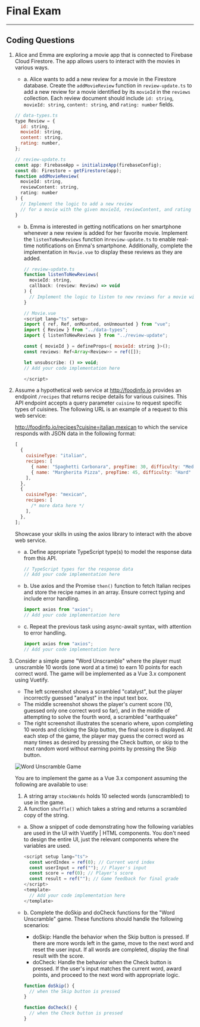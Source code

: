 # Final Exam

---

## Coding Questions

1. Alice and Emma are exploring a movie app that is connected to Firebase Cloud Firestore. The app allows users to interact with the movies in various ways.

   - a. Alice wants to add a new review for a movie in the Firestore database. Create the `addMovieReview` function in `review-update.ts` to add a new review for a movie identified by its `movieId` in the `reviews` collection. Each review document should include `id: string`, `movieId: string`, `content: string`, and `rating: number` fields.

   ```javascript
   // data-types.ts
   type Review = {
     id: string,
     movieId: string,
     content: string,
     rating: number,
   };
   ```

   ```javascript
   // review-update.ts
   const app: FirebaseApp = initializeApp(firebaseConfig);
   const db: Firestore = getFirestore(app);
   function addMovieReview(
     movieId: string,
     reviewContent: string,
     rating: number
   ) {
     // Implement the logic to add a new review
     // for a movie with the given movieId, reviewContent, and rating
   }
   ```

   - b. Emma is interested in getting notifications on her smartphone whenever a new review is added for her favorite movie. Implement the `listenToNewReviews` function in`review-update.ts` to enable real-time notifications on Emma's smartphone. Additionally, complete the implementation in `Movie.vue` to display these reviews as they are added.

     ```javascript
     // review-update.ts
     function listenToNewReviews(
       movieId: string,
       callback: (review: Review) => void
     ) {
       // Implement the logic to listen to new reviews for a movie with the given id
     }
     ```

     ```javascript
     // Movie.vue
     <script lang="ts" setup>
     import { ref, Ref, onMounted, onUnmounted } from "vue";
     import { Review } from "../data-types";
     import { listenToNewReviews } from "../review-update";

     const { movieId } = defineProps<{ movieId: string }>();
     const reviews: Ref<Array<Review>> = ref([]);

     let unsubscribe: () => void;
     // Add your code implementation here

     </script>
     ```

2. Assume a hypothetical web service at <http://foodinfo.io> provides an endpoint `/recipes` that returns recipe details for various cuisines. This API endpoint accepts a query parameter `cuisine` to request specific types of cuisines. The following URL is an example of a request to this web service:

   <http://foodinfo.io/recipes?cuisine=italian,mexican> to which the service responds with JSON data in the following format:

   ```javascript
   [
     {
       cuisineType: "italian",
       recipes: [
         { name: "Spaghetti Carbonara", prepTime: 30, difficulty: "Medium" },
         { name: "Margherita Pizza", prepTime: 45, difficulty: "Hard" },
       ],
     },
     {
       cuisineType: "mexican",
       recipes: [
         /* more data here */
       ],
     },
   ];
   ```

   Showcase your skills in using the axios library to interact with the above web service.

   - a. Define appropriate TypeScript type(s) to model the response data from this API.

     ```javascript
     // TypeScript types for the response data
     // Add your code implementation here
     ```

   - b. Use axios and the Promise `then()` function to fetch Italian recipes and store the recipe names in an array. Ensure correct typing and include error handling.

     ```javascript
     import axios from "axios";
     // Add your code implementation here
     ```

   - c. Repeat the previous task using async-await syntax, with attention to error handling.

     ```javascript
     import axios from "axios";
     // Add your code implementation here
     ```

3. Consider a simple game "Word Unscramble" where the player must unscramble 10 words (one word at a time) to earn 10 points for each correct word. The game will be implemented as a Vue 3.x component using Vuetify.

   - The left screenshot shows a scrambled "catalyst", but the player incorrectly guessed "analyst" in the input text box.
   - The middle screenshot shows the player's current score (10, guessed only one correct word so far), and in the middle of attempting to solve the fourth word, a scrambled "earthquake"
   - The right screenshot illustrates the scenario where, upon completing 10 words and clicking the Skip button, the final score is displayed. At each step of the game, the player may guess the correct word as many times as desired by pressing the Check button, or skip to the next random word without earning points by pressing the Skip button.

   ![Word Unscramble Game](../assets/img/unscramble.jpg)

   You are to implement the game as a Vue 3.x component assuming the following are available to use:

   1. A string array `stockWords` holds 10 selected words (unscrambled) to use in the game.
   2. A function `shuffle()` which takes a string and returns a scrambled copy of the string.

   - a. Show a snippet of code demonstrating how the following variables are used in the UI with Vuetify | HTML components. You don't need to design the entire UI, just the relevant components where the variables are used.

     ```javascript
     <script setup lang="ts">
       const wordIndex = ref(0); // Current word index
       const userInput = ref(""); // Player's input
       const score = ref(0); // Player's score
       const result = ref(""); // Game feedback for final grade
     </script>
     <template>
       // Add your code implementation here
     </template>
     ```

   - b. Complete the doSkip and doCheck functions for the "Word Unscramble" game. These functions should handle the following scenarios:

     - doSkip: Handle the behavior when the Skip button is pressed. If there are more words left in the game, move to the next word and reset the user input. If all words are completed, display the final result with the score.
     - doCheck: Handle the behavior when the Check button is pressed. If the user's input matches the current word, award points, and proceed to the next word with appropriate logic.

     ```javascript
     function doSkip() {
       // when the Skip button is pressed
     }

     function doCheck() {
       // when the Check button is pressed
     }
     ```
